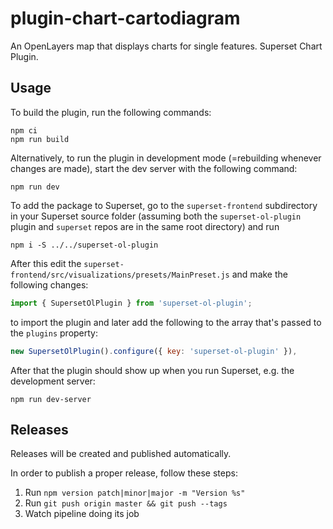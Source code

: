 # plugin-chart-cartodiagram

An OpenLayers map that displays charts for single features. Superset Chart Plugin.

## Usage

To build the plugin, run the following commands:

```
npm ci
npm run build
```

Alternatively, to run the plugin in development mode (=rebuilding whenever changes are made), start the dev server with the following command:

```
npm run dev
```

To add the package to Superset, go to the `superset-frontend` subdirectory in your Superset source folder (assuming both the `superset-ol-plugin` plugin and `superset` repos are in the same root directory) and run
```
npm i -S ../../superset-ol-plugin
```

After this edit the `superset-frontend/src/visualizations/presets/MainPreset.js` and make the following changes:

```js
import { SupersetOlPlugin } from 'superset-ol-plugin';
```

to import the plugin and later add the following to the array that's passed to the `plugins` property:
```js
new SupersetOlPlugin().configure({ key: 'superset-ol-plugin' }),
```

After that the plugin should show up when you run Superset, e.g. the development server:

```
npm run dev-server
```

## Releases

Releases will be created and published automatically.

In order to publish a proper release, follow these steps:

1. Run `npm version patch|minor|major -m "Version %s"`
2. Run `git push origin master && git push --tags`
3. Watch pipeline doing its job
